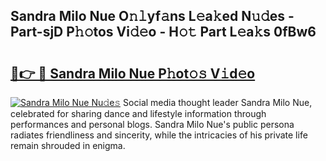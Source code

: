 ## Sandra Milo Nue O𝚗𝚕yf𝚊ns L𝚎a𝚔ed N𝚞𝚍es - Part-sjD P𝚑𝚘tos Vi𝚍𝚎o - H𝚘𝚝 Part L𝚎a𝚔s 0fBw6

# <h2><a href="http://kf1hek.oniu.top/?m=Sandra+Milo+Nue">🔗👉 🔴 Sandra Milo Nue P𝚑ot𝚘𝚜 V𝚒d𝚎o</a></h2>

[![Sandra Milo Nue Nu𝚍e𝚜](https://i.imgur.com/0qMVB7G.gif)](http://kf1hek.oniu.top/?m=Sandra+Milo+Nue)
Social media thought leader Sandra Milo Nue, celebrated for sharing dance and lifestyle information through performances and personal blogs. Sandra Milo Nue's public persona radiates friendliness and sincerity, while the intricacies of his private life remain shrouded in enigma.  
